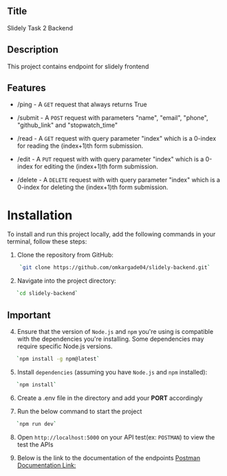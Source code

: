 ## Title

Slidely Task 2 Backend

## Description

This project contains endpoint for slidely frontend

## Features

 - /ping - A `GET` request that always returns True

 - /submit - A `POST` request with parameters "name", "email", "phone", "github_link" and "stopwatch_time"

 - /read - A `GET` request with query parameter "index" which is a 0-index for reading the (index+1)th form submission.

 - /edit - A `PUT` request with with query parameter "index" which is a 0-index for editing the (index+1)th form submission.

 - /delete - A `DELETE` request with with query parameter "index" which is a 0-index for deleting the (index+1)th form submission.
 

# Installation

To install and run this project locally, add the following commands in your terminal, follow these steps:

1. Clone the repository from GitHub:

```bash
    `git clone https://github.com/omkargade04/slidely-backend.git`

```

2. Navigate into the project directory:

```bash
   `cd slidely-backend`
```

## Important

4. Ensure that the version of `Node.js` and `npm` you're using is compatible with the dependencies you're installing. Some dependencies may require specific Node.js versions.

```bash
   `npm install -g npm@latest`
```

5. Install `dependencies` (assuming you have `Node.js` and `npm` installed):

```bash
   `npm install`
```

6. Create a .env file in the directory and add your **PORT** accordingly

7. Run the below command to start the project

```bash
   `npm run dev`
```

8. Open `http://localhost:5000` on your API test(ex: `POSTMAN`) to view the test the APIs

9. Below is the link to the documentation of the endpoints
[Postman Documentation Link:](https://documenter.getpostman.com/view/27201705/2sA3XTfLQ8)

